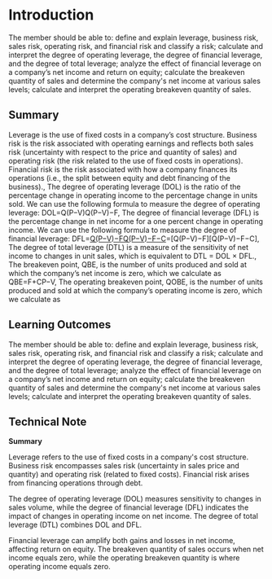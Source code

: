 # Introduction

The member should be able to: define and explain leverage, business risk, sales risk, operating risk, and financial risk and classify a risk; calculate and interpret the degree of operating leverage, the degree of financial leverage, and the degree of total leverage; analyze the effect of financial leverage on a company’s net income and return on equity; calculate the breakeven quantity of sales and determine the company's net income at various sales levels; calculate and interpret the operating breakeven quantity of sales.

## Summary

Leverage is the use of fixed costs in a company’s cost structure. Business risk is the risk associated with operating earnings and reflects both sales risk (uncertainty with respect to the price and quantity of sales) and operating risk (the risk related to the use of fixed costs in operations). Financial risk is the risk associated with how a company finances its operations (i.e., the split between equity and debt financing of the business)., The degree of operating leverage (DOL) is the ratio of the percentage change in operating income to the percentage change in units sold. We can use the following formula to measure the degree of operating leverage: DOL=Q(P−V)Q(P−V)−F, The degree of financial leverage (DFL) is the percentage change in net income for a one percent change in operating income. We can use the following formula to measure the degree of financial leverage: DFL=[Q(P−V)−F](1−t)[Q(P−V)−F−C](1−t)=[Q(P−V)−F][Q(P−V)−F−C], The degree of total leverage (DTL) is a measure of the sensitivity of net income to changes in unit sales, which is equivalent to DTL = DOL × DFL., The breakeven point, QBE, is the number of units produced and sold at which the company’s net income is zero, which we calculate as QBE=F+CP−V, The operating breakeven point, QOBE, is the number of units produced and sold at which the company’s operating income is zero, which we calculate as

## Learning Outcomes

The member should be able to: define and explain leverage, business risk, sales risk, operating risk, and financial risk and classify a risk; calculate and interpret the degree of operating leverage, the degree of financial leverage, and the degree of total leverage; analyze the effect of financial leverage on a company’s net income and return on equity; calculate the breakeven quantity of sales and determine the company's net income at various sales levels; calculate and interpret the operating breakeven quantity of sales.

## Technical Note

**Summary**

Leverage refers to the use of fixed costs in a company's cost structure. Business risk encompasses sales risk (uncertainty in sales price and quantity) and operating risk (related to fixed costs). Financial risk arises from financing operations through debt.

The degree of operating leverage (DOL) measures sensitivity to changes in sales volume, while the degree of financial leverage (DFL) indicates the impact of changes in operating income on net income. The degree of total leverage (DTL) combines DOL and DFL.

Financial leverage can amplify both gains and losses in net income, affecting return on equity. The breakeven quantity of sales occurs when net income equals zero, while the operating breakeven quantity is where operating income equals zero.